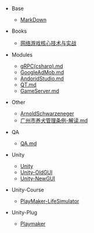 - Base
  - [MarkDown](/md/Base/MarkDown.md)

- Books
  - [网络游戏核心技术与实战](/md/Books/网络游戏核心技术与实战.md)

- Modules
  - [gRPC(csharp).md](/md/Modules/gRPC(csharp).md)
  - [GoogleAdMob.md](/md/Modules/GoogleAdMob.md)
  - [AndoridStudio.md](/md/Modules/AndoridStudio.md)
  - [QT.md](/md/Modules/QT.md)
  - [GameServer.md](/md/Modules/GameServer.md)

- Other
  - [ArnoldSchwarzeneger](/md/Other/ArnoldSchwarzeneger.md)
  - [广州市养犬管理条例-解读.md](/md/Other/广州市养犬管理条例-解读.md)
  
- QA
  - [QA.md](/md/QA/QA.md)

- Unity
  - [Unity](/md/Unity/Unity.md)
  - [Unity-OldGUI](/md/Unity/Unity-OldGUI.md)
  - [Unity-NewGUI](/md/Unity/Unity-NewGUI.md)

- Unity-Course
  - [PlayMaker-LifeSimulator](/md/Unity-Course/PlayMaker-LifeSimulator.md)

- Unity-Plug
  - [Playmaker](/md/Unity-Plug/Playmaker.md)
